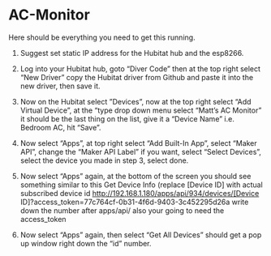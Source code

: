 # AC-Monitor

Here should be everything you need to get this running.

1. Suggest set static IP address for the Hubitat hub and the esp8266. 

2. Log into your Hubitat hub, goto “Diver Code” then at the top right select “New Driver” copy the Hubitat driver from Github and paste it into the new driver, then save it.

3. Now on the Hubitat select ”Devices”, now at the top right select “Add Virtual Device”, at the “type drop down menu select “Matt’s AC Monitor” it should be the last thing on the list, give it a “Device Name” i.e. Bedroom AC, hit “Save”.

4. Now select “Apps”, at top right select “Add Built-In App”, select “Maker API”, change the “Maker API Label” if you want, select “Select Devices”, select the device you made in step 3, select done.

5. Now select “Apps” again, at the bottom of the screen you should see something similar to this Get Device Info (replace [Device ID] with actual subscribed device id http://192.168.1.180/apps/api/934/devices/[Device ID]?access_token=77c764cf-0b31-4f6d-9403-3c452295d26a
write down the number after apps/api/ also your going to need the access_token

6. Now select “Apps” again, then select “Get All Devices” should get a pop up window right       down the “id” number.
